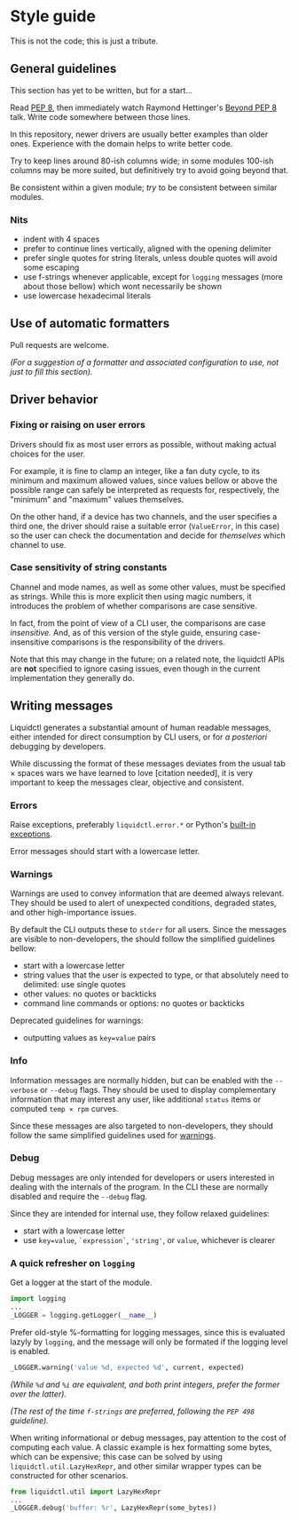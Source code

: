 # Style guide

This is not the code; this is just a tribute.

## General guidelines

This section has yet to be written, but for a start...

Read [PEP 8], then immediately watch Raymond Hettinger's [Beyond PEP 8] talk.
Write code somewhere between those lines.

In this repository, newer drivers are usually better examples than older
ones.  Experience with the domain helps to write better code.

Try to keep lines around 80-ish columns wide; in some modules 100-ish columns
may be more suited, but definitively try to avoid going beyond that.

Be consistent within a given module; *try* to be consistent between similar
modules.

[PEP 8]: https://pep8.org/
[Beyond PEP 8]: https://www.youtube.com/watch?v=wf-BqAjZb8M

### Nits

- indent with 4 spaces
- prefer to continue lines vertically, aligned with the opening delimiter
- prefer single quotes for string literals, unless double quotes will avoid
  some escaping
- use f-strings whenever applicable, except for `logging` messages (more about
  those bellow) which wont necessarily be shown
- use lowercase hexadecimal literals


## Use of automatic formatters

Pull requests are welcome.

_(For a suggestion of a formatter and associated configuration to use, not just
to fill this section)._


## Driver behavior

### Fixing or raising on user errors

Drivers should fix as most user errors as possible, without making actual
choices for the user.

For example, it is fine to clamp an integer, like a fan duty cycle, to its
minimum and maximum allowed values, since values bellow or above the possible
range can safely be interpreted as requests for, respectively, the "minimum"
and "maximum" values themselves.

On the other hand, if a device has two channels, and the user specifies a third
one, the driver should raise a suitable error (`ValueError`, in this case) so
the user can check the documentation and decide for *themselves* which channel
to use.

### Case sensitivity of string constants

Channel and mode names, as well as some other values, must be specified as
strings.  While this is more explicit then using magic numbers, it introduces
the problem of whether comparisons are case sensitive.

In fact, from the point of view of a CLI user, the comparisons are case
*insensitive.*  And, as of this version of the style guide, ensuring
case-insensitive comparisons is the responsibility of the drivers.

Note that this may change in the future; on a related note, the liquidctl APIs
are **not** specified to ignore casing issues, even though in the current
implementation they generally do.


## Writing messages

Liquidctl generates a substantial amount of human readable messages, either
intended for direct consumption by CLI users, or for _a posteriori_ debugging
by developers.

While discussing the format of these messages deviates from the usual tab ×
spaces wars we have learned to love [citation needed], it is very important to
keep the messages clear, objective and consistent.

### Errors

Raise exceptions, preferably `liquidctl.error.*` or Python's
[built-in exceptions].

Error messages should start with a lowercase letter.

[built-in exceptions]: https://docs.python.org/3/library/exceptions.html

### Warnings
[warnings]: #warnings

Warnings are used to convey information that are deemed always relevant.  They
should be used to alert of unexpected conditions, degraded states, and other
high-importance issues.

By default the CLI outputs these to `stderr` for all users.  Since the messages
are visible to non-developers, the should follow the simplified guidelines
bellow:

- start with a lowercase letter
- string values that the user is expected to type, or that absolutely need to
  delimited: use single quotes
- other values: no quotes or backticks
- command line commands or options: no quotes or backticks

Deprecated guidelines for warnings:

- outputting values as `key=value` pairs

### Info

Information messages are normally hidden, but can be enabled with the
`--verbose` or `--debug` flags.  They should be used to display complementary
information that may interest any user, like additional `status` items or
computed `temp × rpm` curves.

Since these messages are also targeted to non-developers, they should follow
the same simplified guidelines used for [warnings].

### Debug

Debug messages are only intended for developers or users interested in dealing
with the internals of the program.  In the CLI these are normally disabled and
require the `--debug` flag.

Since they are intended for internal use, they follow relaxed guidelines:

- start with a lowercase letter
- use `key=value`, `` `expression` ``, `'string'`, or `value`, whichever is clearer

### A quick refresher on `logging`

Get a logger at the start of the module.

```py
import logging
...
_LOGGER = logging.getLogger(__name__)
```

Prefer old-style %-formatting for logging messages, since this is evaluated
lazyly by `logging`, and the message will only be formated if the logging level
is enabled.

```py
_LOGGER.warning('value %d, expected %d', current, expected)
```

_(While `%d` and `%i` are equivalent, and both print integers, prefer the
former over the latter)._

_(The rest of the time `f-strings` are preferred, following the `PEP 498`
guideline)._

When writing informational or debug messages, pay attention to the cost of
computing each value.  A classic example is hex formatting some bytes, which
can be expensive; this case can be solved by using
`liquidctl.util.LazyHexRepr`, and other similar wrapper types can be
constructed for other scenarios.

```py
from liquidctl.util import LazyHexRepr
...
_LOGGER.debug('buffer: %r', LazyHexRepr(some_bytes))
```
